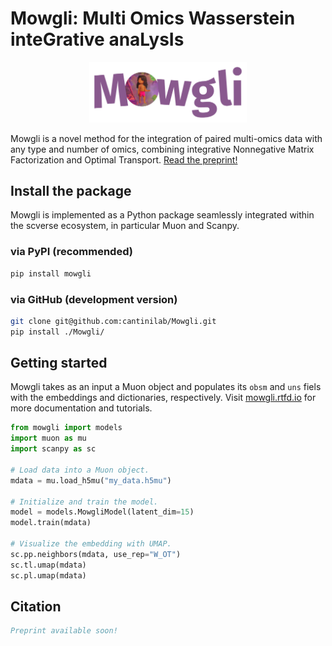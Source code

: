 # Mowgli: Multi Omics Wasserstein inteGrative anaLysIs

<center><img src="logo.png" alt="Mowgli logo" width="50%"/></center>

Mowgli is a novel method for the integration of paired multi-omics data with any type and number of omics, combining integrative Nonnegative Matrix Factorization and Optimal Transport. [Read the preprint!](soon)

## Install the package

Mowgli is implemented as a Python package seamlessly integrated within the scverse ecosystem, in particular Muon and Scanpy.

### via PyPI (recommended)

```bash
pip install mowgli
```

### via GitHub (development version)

```bash
git clone git@github.com:cantinilab/Mowgli.git
pip install ./Mowgli/
```

## Getting started

Mowgli takes as an input a Muon object and populates its `obsm` and `uns` fiels with the embeddings and dictionaries, respectively. Visit [mowgli.rtfd.io](https://mowgli.rtfd.io/) for more documentation and tutorials.

```python
from mowgli import models
import muon as mu
import scanpy as sc

# Load data into a Muon object.
mdata = mu.load_h5mu("my_data.h5mu")

# Initialize and train the model.
model = models.MowgliModel(latent_dim=15)
model.train(mdata)

# Visualize the embedding with UMAP.
sc.pp.neighbors(mdata, use_rep="W_OT")
sc.tl.umap(mdata)
sc.pl.umap(mdata)
```

## Citation
```bibtex
Preprint available soon!
```